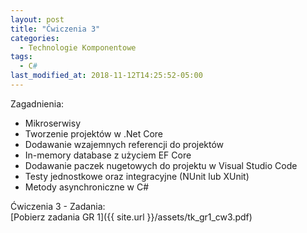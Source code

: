 ```yaml
---
layout: post
title: "Ćwiczenia 3"
categories:
  - Technologie Komponentowe
tags:
  - C#
last_modified_at: 2018-11-12T14:25:52-05:00
---
```


Zagadnienia:
* Mikroserwisy
* Tworzenie projektów w .Net Core
* Dodawanie wzajemnych referencji do projektów
* In-memory database z użyciem EF Core
* Dodawanie paczek nugetowych do projektu w Visual Studio Code
* Testy jednostkowe oraz integracyjne (NUnit lub XUnit)
* Metody asynchroniczne w C#

Ćwiczenia 3 - Zadania:<br/>
[Pobierz zadania GR 1]({{ site.url }}/assets/tk_gr1_cw3.pdf)<br/>